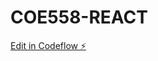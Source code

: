 # COE558-REACT

[Edit in Codeflow ⚡️](https://stackblitz.com/~/github.com/khalidalfaifi/COE558-REACT)